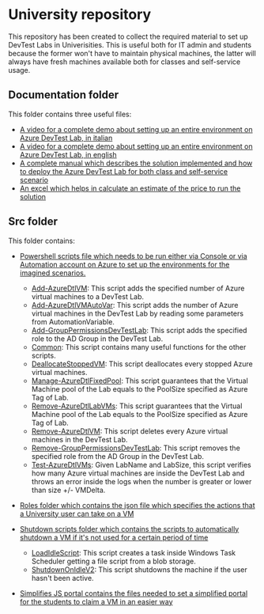 # University repository
This repository has been created to collect the required material to set up DevTest Labs in Univerisities. This is useful both for IT admin and students because the former won't have to maintain physical machines, the latter will always have fresh machines available both for classes and self-service usage.

## Documentation folder
This folder contains three useful files:
- [A video for a complete demo about setting up an entire environment on Azure DevTest Lab, in italian](Documentation/DemoVirtualLab_Ita.mp4)
- [A video for a complete demo about setting up an entire environment on Azure DevTest Lab, in english](Documentation/DemoVirtualLab_Eng.mp4)
- [A complete manual which describes the solution implemented and how to deploy the Azure DevTest Lab for both class and self-service scenario](Documentation/VirtualLabManual.docx)
- [An excel which helps in calculate an estimate of the price to run the solution](Documentation/DevTestLab-VMPriceEstimator.xlsx)

## Src folder
This folder contains:
- [Powershell scripts file which needs to be run either via Console or via Automation account on Azure to set up the environments for the imagined scenarios.](Src)
    - [Add-AzureDtlVM](Src/Add-AzureDtlVM.ps1): This script adds the specified number of Azure virtual machines to a DevTest Lab.
    - [Add-AzureDtlVMAutoVar](Src/Add-AzureDtlVMAutoVar.ps1): This script adds the number of Azure virtual machines in the DevTest Lab by reading some parameters from AutomationVariable.
    - [Add-GroupPermissionsDevTestLab](Src/Add-GroupPermissionsDevTestLab.ps1): This script adds the specified role to the AD Group in the DevTest Lab.
    - [Common](Src/Common.ps1): This script contains many useful functions for the other scripts.
    - [DeallocateStoppedVM](Src/DeallocateStoppedVM.ps1): This script deallocates every stopped Azure virtual machines.
    - [Manage-AzureDtlFixedPool](Src/Manage-AzureDtlFixedPool.ps1): This script guarantees that the Virtual Machine pool of the Lab equals to the PoolSize specified as Azure Tag of Lab.
    - [Remove-AzureDtlLabVMs](Src/Remove-AzureDtlLabVMs.ps1): This script guarantees that the Virtual Machine pool of the Lab equals to the PoolSize specified as Azure Tag of Lab.
    - [Remove-AzureDtlVM](Src/Remove-AzureDtlVM.ps1): This script deletes every Azure virtual machines in the DevTest Lab.
    - [Remove-GroupPermissionsDevTestLab](Src/Remove-GroupPermissionsDevTestLab.ps1): This script removes the specified role from the AD Group in the DevTest Lab.
    - [Test-AzureDtlVMs](Src/Test-AzureDtlVMs.ps1): Given LabName and LabSize, this script verifies how many Azure virtual machines are inside the DevTest Lab and throws an error inside the logs when the number is greater or lower than size +/- VMDelta. 

- [Roles folder which contains the json file which specifies the actions that a University user can take on a VM](Src/Roles)

- [Shutdown scripts folder which contains the scripts to automatically shutdown a VM if it's not used for a certain period of time](Src/Shutdown%20scripts)
    - [LoadIdleScript](Src/Shutdown%20scripts/LoadIdleScript.ps1): This script creates a task inside Windows Task Scheduler getting a file script from a blob storage.
    - [ShutdownOnIdleV2](Src/Shutdown%20scripts/ShutdownOnIdleV2.ps1): This script shutdowns the machine if the user hasn't been active.
    
- [Simplifies JS portal contains the files needed to set a simplified portal for the students to claim a VM in an easier way](Src/SimplifiedJSPortal)
